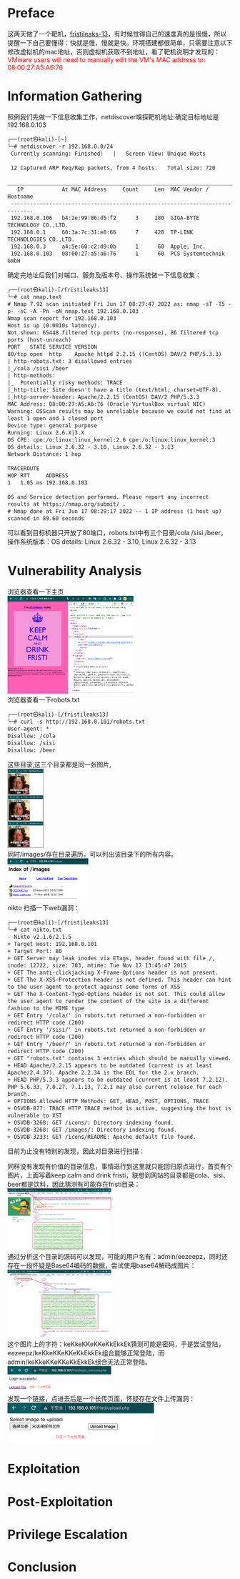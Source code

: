 
# Preface
这两天做了一个靶机，[fristileaks-13](https://www.vulnhub.com/entry/fristileaks-13,133/)，有时候觉得自己的速度真的是很慢，所以提醒一下自己要懂得：快就是慢，慢就是快。环境搭建都很简单，只需要注意以下修改虚拟机的mac地址，否则虚拟机获取不到地址，看了靶机说明才发现的：
<font color="red">VMware users will need to manually edit the VM's MAC address to: 08:00:27:A5:A6:76</font>

# Information Gathering
照例我们先做一下信息收集工作，netdiscover嗅探靶机地址:确定目标地址是192.168.0.103
```shell
┌──(root㉿kali)-[~]
└─# netdiscover -r 192.168.0.0/24
 Currently scanning: Finished!   |   Screen View: Unique Hosts

 12 Captured ARP Req/Rep packets, from 4 hosts.   Total size: 720
 _____________________________________________________________________________
   IP            At MAC Address     Count     Len  MAC Vendor / Hostname
 -----------------------------------------------------------------------------
 192.168.0.106   b4:2e:99:86:d5:f2      3     180  GIGA-BYTE TECHNOLOGY CO.,LTD.
 192.168.0.1     60:3a:7c:31:e8:66      7     420  TP-LINK TECHNOLOGIES CO.,LTD.
 192.168.0.3     a4:5e:60:c2:d9:0b      1      60  Apple, Inc.
 192.168.0.103   08:00:27:a5:a6:76      1      60  PCS Systemtechnik GmbH
```
确定完地址后我们对端口、服务及版本号、操作系统做一下信息收集：
```shell
┌──(root㉿kali)-[/fristileaks13]
└─# cat nmap.text
# Nmap 7.92 scan initiated Fri Jun 17 08:27:47 2022 as: nmap -sT -T5 -p- -sC -A -Pn -oN nmap.text 192.168.0.103
Nmap scan report for 192.168.0.103
Host is up (0.0010s latency).
Not shown: 65448 filtered tcp ports (no-response), 86 filtered tcp ports (host-unreach)
PORT   STATE SERVICE VERSION
80/tcp open  http    Apache httpd 2.2.15 ((CentOS) DAV/2 PHP/5.3.3)
| http-robots.txt: 3 disallowed entries
|_/cola /sisi /beer
| http-methods:
|_  Potentially risky methods: TRACE
|_http-title: Site doesn't have a title (text/html; charset=UTF-8).
|_http-server-header: Apache/2.2.15 (CentOS) DAV/2 PHP/5.3.3
MAC Address: 08:00:27:A5:A6:76 (Oracle VirtualBox virtual NIC)
Warning: OSScan results may be unreliable because we could not find at least 1 open and 1 closed port
Device type: general purpose
Running: Linux 2.6.X|3.X
OS CPE: cpe:/o:linux:linux_kernel:2.6 cpe:/o:linux:linux_kernel:3
OS details: Linux 2.6.32 - 3.10, Linux 2.6.32 - 3.13
Network Distance: 1 hop

TRACEROUTE
HOP RTT     ADDRESS
1   1.05 ms 192.168.0.103

OS and Service detection performed. Please report any incorrect results at https://nmap.org/submit/ .
# Nmap done at Fri Jun 17 08:29:17 2022 -- 1 IP address (1 host up) scanned in 89.60 seconds
```
可以看到目标机器只开放了80端口，robots.txt中有三个目录/cola /sisi /beer，操作系统版本：OS details: Linux 2.6.32 - 3.10, Linux 2.6.32 - 3.13

# Vulnerability Analysis
浏览器查看一下主页 <br />
<img src="https://raw.githubusercontent.com/eagleatman/mywriteup/main/fristiLeaks-1.3/images/1.png" width="56%" display="block"> <br />
浏览器查看一下robots.txt
```shell
┌──(root㉿kali)-[/fristileaks13]
└─# curl -s http://192.168.0.101/robots.txt
User-agent: *
Disallow: /cola
Disallow: /sisi
Disallow: /beer
```
这些目录,这三个目录都是同一张图片, <br />
<img src="https://raw.githubusercontent.com/eagleatman/mywriteup/main/fristiLeaks-1.3/images/2.png" width="16%" display="block"> <br />
同时/images/存在目录遍历，可以列出该目录下的所有内容。<br />
<img src="https://raw.githubusercontent.com/eagleatman/mywriteup/main/fristiLeaks-1.3/images/3.png" width="36%" display="block"> <br />
nikto 扫描一下web漏洞：
```shell
┌──(root㉿kali)-[/fristileaks13]
└─# cat nikto.txt
- Nikto v2.1.6/2.1.5
+ Target Host: 192.168.0.101
+ Target Port: 80
+ GET Server may leak inodes via ETags, header found with file /, inode: 12722, size: 703, mtime: Tue Nov 17 13:45:47 2015
+ GET The anti-clickjacking X-Frame-Options header is not present.
+ GET The X-XSS-Protection header is not defined. This header can hint to the user agent to protect against some forms of XSS
+ GET The X-Content-Type-Options header is not set. This could allow the user agent to render the content of the site in a different fashion to the MIME type
+ GET Entry '/cola/' in robots.txt returned a non-forbidden or redirect HTTP code (200)
+ GET Entry '/sisi/' in robots.txt returned a non-forbidden or redirect HTTP code (200)
+ GET Entry '/beer/' in robots.txt returned a non-forbidden or redirect HTTP code (200)
+ GET "robots.txt" contains 3 entries which should be manually viewed.
+ HEAD Apache/2.2.15 appears to be outdated (current is at least Apache/2.4.37). Apache 2.2.34 is the EOL for the 2.x branch.
+ HEAD PHP/5.3.3 appears to be outdated (current is at least 7.2.12). PHP 5.6.33, 7.0.27, 7.1.13, 7.2.1 may also current release for each branch.
+ OPTIONS Allowed HTTP Methods: GET, HEAD, POST, OPTIONS, TRACE
+ OSVDB-877: TRACE HTTP TRACE method is active, suggesting the host is vulnerable to XST
+ OSVDB-3268: GET /icons/: Directory indexing found.
+ OSVDB-3268: GET /images/: Directory indexing found.
+ OSVDB-3233: GET /icons/README: Apache default file found.
```
目前为止没有特别的发现，因此对目录进行扫描：

同样没有发现有价值的目录信息，事情进行到这里就只能回归原点进行，首页有个图片，上面写着keep calm and drink fristi，联想到网站的目录都是cola、sisi、beer都是饮料，因此猜测有可能存在fristi目录：<br />
<img src="https://raw.githubusercontent.com/eagleatman/mywriteup/main/fristiLeaks-1.3/images/4.png" width="46%" display="block"> <br />
通过分析这个目录的源码可以发现，可能的用户名有：admin/eezeepz，同时还存在一段怀疑是Base64编码的数据，尝试使用base64解码成图片： <br />
<img src="https://raw.githubusercontent.com/eagleatman/mywriteup/main/fristiLeaks-1.3/images/5.png" width="46%" display="block"> <br />
这个图片上的字符：keKkeKKeKKeKkEkkEk猜测可能是密码，于是尝试登陆，eezeepz/keKkeKKeKKeKkEkkEk组合能够正常登陆，而admin/keKkeKKeKKeKkEkkEk组合无法正常登陆。<br />
<img src="https://raw.githubusercontent.com/eagleatman/mywriteup/main/fristiLeaks-1.3/images/6.png" width="46%" display="block"> <br />
发现一个链接，点进去后是一个长传页面，怀疑存在文件上传漏洞：<br />
<img src="https://raw.githubusercontent.com/eagleatman/mywriteup/main/fristiLeaks-1.3/images/7.png" width="65%" display="block"> <br />

# Exploitation

# Post-Exploitation

# Privilege Escalation

# Conclusion

